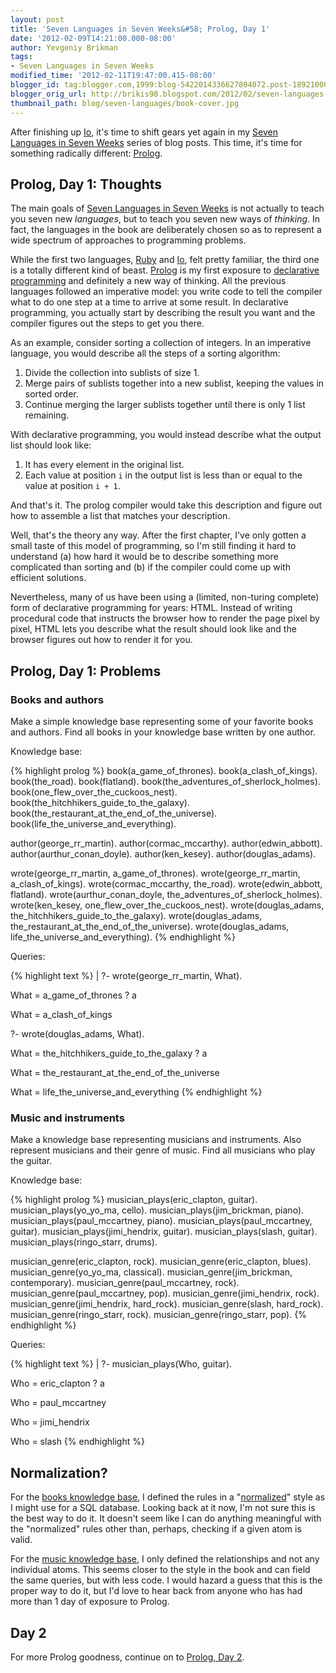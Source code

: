```yaml
---
layout: post
title: 'Seven Languages in Seven Weeks&#58; Prolog, Day 1'
date: '2012-02-09T14:21:00.000-08:00'
author: Yevgeniy Brikman
tags:
- Seven Languages in Seven Weeks
modified_time: '2012-02-11T19:47:00.415-08:00'
blogger_id: tag:blogger.com,1999:blog-5422014336627804072.post-1892100088835483576
blogger_orig_url: http://brikis98.blogspot.com/2012/02/seven-languages-in-seven-weeks-prolog.html
thumbnail_path: blog/seven-languages/book-cover.jpg
---
```


After finishing up [Io](http://en.wikipedia.org/wiki/Prolog), it's time to 
shift gears yet again in my [Seven Languages in Seven 
Weeks](http://www.ybrikman.com/writing/tags/#Seven%20Languages%20in%20Seven%20Weeks) 
series of blog posts. This time, it's time for something radically different: 
[Prolog](http://en.wikipedia.org/wiki/Prolog). 

## Prolog, Day 1: Thoughts 

The main goals of [Seven Languages in Seven 
Weeks](http://pragprog.com/book/btlang/seven-languages-in-seven-weeks) is not 
actually to teach you seven new *languages*, but to teach you seven new ways 
of *thinking*. In fact, the languages in the book are deliberately chosen so 
as to represent a wide spectrum of approaches to programming problems. 

While the first two languages, 
[Ruby](http://www.ybrikman.com/writing/2012/02/03/seven-languages-in-seven-weeks-io-day-1/) 
and 
[Io](http://www.ybrikman.com/writing/2012/01/29/seven-languages-in-seven-weeks-ruby-day/), 
felt pretty familiar, the third one is a totally different kind of beast. 
[Prolog](http://en.wikipedia.org/wiki/Prolog) is my first exposure to 
[declarative 
programming](http://en.wikipedia.org/wiki/Declarative_programming) and 
definitely a new way of thinking. All the previous languages followed an 
imperative model: you write code to tell the compiler what to do one step at a 
time to arrive at some result. In declarative programming, you actually start 
by describing the result you want and the compiler figures out the steps to 
get you there. 

As an example, consider sorting a collection of integers. In an imperative 
language, you would describe all the steps of a sorting algorithm: 

1. Divide the collection into sublists of size 1. 
1. Merge pairs of sublists together into a new sublist, keeping the values in 
sorted order. 
1. Continue merging the larger sublists together until there is only 1 list 
remaining. 

With declarative programming, you would instead describe what the output list 
should look like: 

1. It has every element in the original list. 
1. Each value at position `i` in the output list is less than or equal to the 
value at position `i + 1`.

And that's it. The prolog compiler would take this description and figure out 
how to assemble a list that matches your description. 

Well, that's the theory any way. After the first chapter, I've only gotten a 
small taste of this model of programming, so I'm still finding it hard to 
understand (a) how hard it would be to describe something more complicated 
than sorting and (b) if the compiler could come up with efficient solutions. 

Nevertheless, many of us have been using a (limited, non-turing complete) form 
of declarative programming for years: HTML. Instead of writing procedural code 
that instructs the browser how to render the page pixel by pixel, HTML lets 
you describe what the result should look like and the browser figures out how 
to render it for you. 

## Prolog, Day 1: Problems 

### Books and authors 

Make a simple knowledge base representing some of your favorite books and 
authors. Find all books in your knowledge base written by one author. 

Knowledge base: 

{% highlight prolog %}
book(a_game_of_thrones).
book(a_clash_of_kings).
book(the_road).
book(flatland).
book(the_adventures_of_sherlock_holmes).
book(one_flew_over_the_cuckoos_nest).
book(the_hitchhikers_guide_to_the_galaxy).
book(the_restaurant_at_the_end_of_the_universe).
book(life_the_universe_and_everything).
 
author(george_rr_martin).
author(cormac_mccarthy).
author(edwin_abbott).
author(aurthur_conan_doyle).
author(ken_kesey).
author(douglas_adams).
 
wrote(george_rr_martin, a_game_of_thrones).
wrote(george_rr_martin, a_clash_of_kings).
wrote(cormac_mccarthy, the_road).
wrote(edwin_abbott, flatland).
wrote(aurthur_conan_doyle, the_adventures_of_sherlock_holmes).
wrote(ken_kesey, one_flew_over_the_cuckoos_nest).
wrote(douglas_adams, the_hitchhikers_guide_to_the_galaxy).
wrote(douglas_adams, the_restaurant_at_the_end_of_the_universe).
wrote(douglas_adams, life_the_universe_and_everything).
{% endhighlight %}

Queries: 

{% highlight text %}
| ?- wrote(george_rr_martin, What).
 
What = a_game_of_thrones ? a
 
What = a_clash_of_kings
 
?- wrote(douglas_adams, What).
 
What = the_hitchhikers_guide_to_the_galaxy ? a
 
What = the_restaurant_at_the_end_of_the_universe
 
What = life_the_universe_and_everything
{% endhighlight %}

### Music and instruments 

Make a knowledge base representing musicians and instruments. Also represent 
musicians and their genre of music. Find all musicians who play the guitar. 

Knowledge base: 

{% highlight prolog %}
musician_plays(eric_clapton, guitar).
musician_plays(yo_yo_ma, cello).
musician_plays(jim_brickman, piano).
musician_plays(paul_mccartney, piano).
musician_plays(paul_mccartney, guitar).
musician_plays(jimi_hendrix, guitar).
musician_plays(slash, guitar).
musician_plays(ringo_starr, drums).
 
musician_genre(eric_clapton, rock).
musician_genre(eric_clapton, blues).
musician_genre(yo_yo_ma, classical).
musician_genre(jim_brickman, contemporary).
musician_genre(paul_mccartney, rock).
musician_genre(paul_mccartney, pop).
musician_genre(jimi_hendrix, rock).
musician_genre(jimi_hendrix, hard_rock).
musician_genre(slash, hard_rock).
musician_genre(ringo_starr, rock).
musician_genre(ringo_starr, pop).
{% endhighlight %}

Queries: 

{% highlight text %}
| ?- musician_plays(Who, guitar).
 
Who = eric_clapton ? a
 
Who = paul_mccartney
 
Who = jimi_hendrix
 
Who = slash
{% endhighlight %}

## Normalization?

For the [books knowledge 
base](https://gist.github.com/1778586#file_books.prolog), I defined the rules 
in a "[normalized](http://en.wikipedia.org/wiki/Database_normalization)" style 
as I might use for a SQL database. Looking back at it now, I'm not sure this 
is the best way to do it. It doesn't seem like I can do anything meaningful 
with the "normalized" rules other than, perhaps, checking if a given atom is 
valid. 

For the [music knowledge 
base](https://gist.github.com/1778586#file_music.prolog), I only defined the 
relationships and not any individual atoms. This seems closer to the style in 
the book and can field the same queries, but with less code. I would hazard a 
guess that this is the proper way to do it, but I'd love to hear back from 
anyone who has had more than 1 day of exposure to Prolog. 

## Day 2 

For more Prolog goodness, continue on to [Prolog, Day 
2](http://www.ybrikman.com/writing/2012/02/11/seven-languages-in-seven-weeks-prolog_11/). 